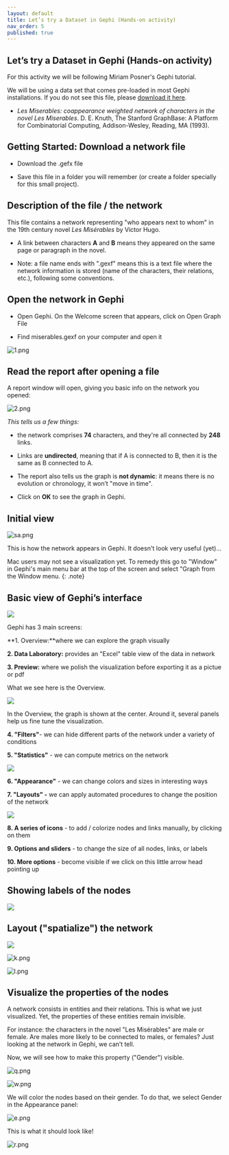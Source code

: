 ```yaml
---
layout: default
title: Let’s try a Dataset in Gephi (Hands-on activity)
nav_order: 5
published: true
---
```


## **Let’s try a Dataset in Gephi (Hands-on activity)**

For this activity we will be following Miriam Posner's Gephi tutorial.

We will be using a data set that comes pre-loaded in most Gephi installations. If you do not see this file, please [download it here](https://github.com/ubc-library-rc/gephi-palladio/blob/master/miserables_result%202.gexf).

 - _Les Miserables: coappearance weighted network of characters in the novel Les Miserables_. D. E. Knuth, The Stanford GraphBase: A Platform for Combinatorial Computing, Addison-Wesley, Reading, MA (1993).

## Getting Started: Download a network file

- Download the .gefx file

- Save this file in a folder you will remember (or create a folder specially for this small project).

## Description of the file / the network

This file contains a network representing "who appears next to whom" in the 19th century novel _Les Misérables_ by Victor Hugo.

- A link between characters **A** and **B** means they appeared on the same page or paragraph in the novel.

- Note: a file name ends with ".gexf" means this is a text file where the network information is stored (name of the characters, their relations, etc.), following some conventions.

## Open the network in Gephi

- Open Gephi. On the Welcome screen that appears, click on Open Graph File

- Find miserables.gexf on your computer and open it

![1.png]({{site.baseurl}}/content/figures/1.png)

## Read the report after opening a file

A report window will open, giving you basic info on the network you opened:

![2.png]({{site.baseurl}}/content/figures/2.png)


_This tells us a few things:_

- the network comprises **74** characters, and they're all connected by **248** links.

- Links are **undirected**, meaning that if A is connected to B, then it is the same as B connected to A.

- The report also tells us the graph is **not dynamic**: it means there is no evolution or chronology, it won’t "move in time".

- Click on **OK** to see the graph in Gephi.

## Initial view

![sa.png]({{site.baseurl}}/sa.png)

This is how the network appears in Gephi.  It doesn't look very useful (yet)...    

Mac users may not see a visualization yet. To remedy this go to "Window" in Gephi's main menu bar at the top of the screen and select "Graph from the Window menu.
{: .note}

## Basic view of Gephi’s interface

![]({{site.baseurl}}//ba.png)


Gephi has 3 main screens:

**1. Overview:**where we can explore the graph visually

**2. Data Laboratory:** provides an "Excel" table view of the data in network

**3. Preview:** where we polish the visualization before exporting it as a pictue or pdf

What we see here is the Overview.

![]({{site.baseurl}}//ta.png)


In the Overview, the graph is shown at the center. Around it, several panels help us fine tune the visualization.

**4. "Filters"**- we can hide different parts of the network under a variety of conditions

**5. "Statistics"** - we can compute metrics on the network

![]({{site.baseurl}}//67.png)


**6.  "Appearance"** - we can change colors and sizes in interesting ways

**7. "Layouts" -** we can apply automated procedures to change the position of the network

![]({{site.baseurl}}//8910.png)


**8. A series of icons** - to add / colorize nodes and links manually, by clicking on them

**9. Options and sliders** - to change the size of all nodes, links, or labels

**10. More options** - become visible if we click on this little arrow head pointing up


## Showing labels of the nodes

![]({{site.baseurl}}//h.PNG)

## Layout ("spatialize") the network
![]({{site.baseurl}}//j.png)

![k.png]({{site.baseurl}}/k.png)

![l.png]({{site.baseurl}}/l.png)


## Visualize the properties of the nodes

A network consists in entities and their relations. This is what we just visualized. Yet, the properties of these entities remain invisible.

For instance: the characters in the novel "Les Misérables" are male or female. Are males more likely to be connected to males, or females? Just looking at the network in Gephi, we can’t tell.

Now, we will see how to make this property ("Gender") visible.

![q.png]({{site.baseurl}}/q.png)

![w.png]({{site.baseurl}}/w.png)

We will color the nodes based on their gender. To do that, we select Gender in the Appearance panel:

![e.png]({{site.baseurl}}/e.png)

This is what it should look like!

![r.png]({{site.baseurl}}/r.png)
